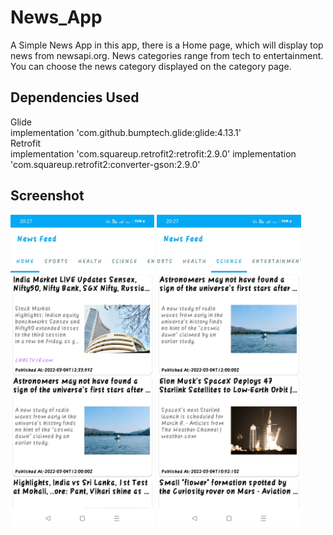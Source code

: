 # News_App
A Simple News App in this app, there is a Home page, which will display top news from newsapi.org. News categories range from tech to entertainment. You can choose the news category displayed on the category page.

<h2>Dependencies Used</h2>
Glide
<br>
implementation 'com.github.bumptech.glide:glide:4.13.1'
<br>
Retrofit
<br>
implementation 'com.squareup.retrofit2:retrofit:2.9.0'
implementation 'com.squareup.retrofit2:converter-gson:2.9.0'

<h2>Screenshot</h2>
<img src = 'https://github.com/imshukla10/News_App/blob/main/Screenshot/Screenshot_2022-03-04-20-27-53-49_2e18505db57828d8c81494444ceb4645.jpg?raw=true' height='500' widht='650'/>
<img src = 'https://github.com/imshukla10/News_App/blob/main/Screenshot/Screenshot_2022-03-04-20-27-59-86_2e18505db57828d8c81494444ceb4645.jpg?raw=true' height='500' widht='650'/>

